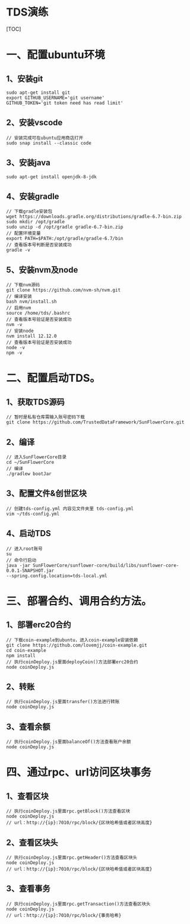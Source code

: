 # TDS演练

[TOC]

# 一、配置ubuntu环境

## 1、安装git

```shell
sudo apt-get install git
export GITHUB_USERNAME='git username'
GITHUB_TOKEN='git token need has read limit'
```

## 2、安装vscode

```shell
// 安装完成可在ubuntu应用商店打开
sudo snap install --classic code
```

## 3、安装java

```shell
sudo apt-get install openjdk-8-jdk
```

## 4、安装gradle

```shell
// 下载gradle安装包
wget https://downloads.gradle.org/distributions/gradle-6.7-bin.zip
sudo mkdir /opt/gradle
sudo unzip -d /opt/gradle gradle-6.7-bin.zip
// 配置环境变量
export PATH=$PATH:/opt/gradle/gradle-6.7/bin
// 查看版本号判断是否安装成功
gradle -v
```

## 5、安装nvm及node

```shell
// 下载nvm源码
git clone https://github.com/nvm-sh/nvm.git
// 编译安装
bash nvm/install.sh
// 启用nvm
source /home/tds/.bashrc
// 查看版本号验证是否安装成功
nvm -v
// 安装node
nvm install 12.12.0
// 查看版本号验证是否安装成功
node -v
npm -v
```

# 二、配置启动TDS。

## 1、获取TDS源码

```shell
// 暂时是私有仓库需输入账号密码下载
git clone https://github.com/TrustedDataFramework/SunFlowerCore.git
```

## 2、编译

```shell
// 进入SunFlowerCore目录
cd ~/SunFlowerCore
// 编译 
./gradlew bootJar
```

## 3、配置文件&创世区块

```shell
// 创建tds-config.yml 内容见文件夹里 tds-config.yml
vim ~/tds-config.yml
```

## 4、启动TDS

```shell
// 进入root账号
su
// 命令行启动
java -jar SunFlowerCore/sunflower-core/build/libs/sunflower-core-0.0.1-SNAPSHOT.jar
--spring.config.location=tds-local.yml
```

# 三、部署合约、调用合约方法。

## 1、部署erc20合约

```shell
// 下载coin-example到ubuntu，进入coin-example安装依赖
git clone https://github.com/lovemjj/coin-example.git
cd coin-example
npm install
// 执行coinDeploy.js里面deployCoin()方法部署erc20合约
node coinDeploy.js
```

## 2、转账

```shell
// 执行coinDeploy.js里面transfer()方法进行转账
node coinDeploy.js
```

## 3、查看余额

```shell
// 执行coinDeploy.js里面balanceOf()方法查看账户余额
node coinDeploy.js
```

# 四、通过rpc、url访问区块事务

## 1、查看区块

```shell
// 执行coinDeploy.js里面rpc.getBlock()方法查看区块
node coinDeploy.js
// url：http://{ip}:7010/rpc/block/{区块哈希值或者区块高度}
```

## 2、查看区块头

```shell
// 执行coinDeploy.js里面rpc.getHeader()方法查看区块头
node coinDeploy.js
// url：http://{ip}:7010/rpc/block/{区块哈希值或者区块高度}
```

## 3、查看事务

```shell
// 执行coinDeploy.js里面rpc.getTransaction()方法查看区块头
node coinDeploy.js
// url：http://{ip}:7010/rpc/block/{事务哈希}
```

